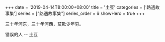 +++
date = '2019-04-14T8:00:00+08:00'
title = '土豆'
categories = ['路遇故事集']
series = ["路遇故事集"]
series_order = 6
showHero = true
+++

三十年河东，三十年河西，莫欺少年穷。

错误的人 -- 土豆
